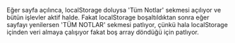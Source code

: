 Eğer sayfa açılınca, localStorage doluysa 'Tüm Notlar' sekmesi açılıyor ve bütün işlevler aktif halde. Fakat localStorage boşaltıldıktan sonra eğer sayfayı yenilersen 'TÜM NOTLAR' sekmesi patlıyor, çünkü hala localStorage içinden veri almaya çalışıyor fakat boş array döndüğü için patlıyor.